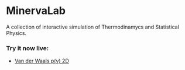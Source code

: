 # MinervaLab

A collection of interactive simulation of Thermodinamycs and Statistical Physics.

### Try it now live:

- [Van der Waals p(v) 2D](https://mybinder.org/v2/gh/jongablop/MinervaLab/master?urlpath=%2Fapps%2Fvan_der_waals%2Fp_v_2D.ipynb)